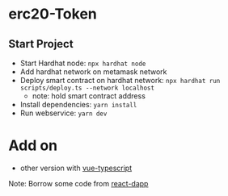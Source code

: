 # erc20-Token

## Start Project
- Start Hardhat node: `npx hardhat node`
- Add hardhat network on metamask network
- Deploy smart contract on hardhat network: `npx hardhat run scripts/deploy.ts --network localhost`
  - note: hold smart contract address
- Install dependencies: `yarn install`
- Run webservice: `yarn dev`

# Add on
- other version with [vue-typescript](https://github.com/docongminh/erc20-vue-typescipt)

Note: Borrow some  code from [react-dapp](https://github.com/jellydn/react-dapp)
